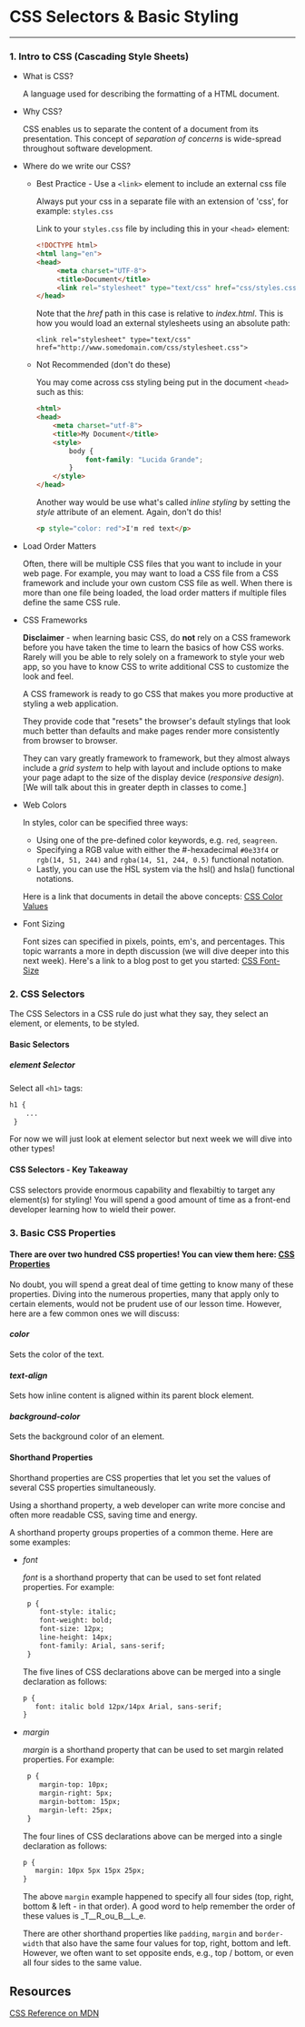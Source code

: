 # CSS Selectors & Basic Styling
---

### 1. Intro to CSS (Cascading Style Sheets)

* What is CSS?

   A language used for describing the formatting of a HTML document.

* Why CSS?

   CSS enables us to separate the content of a document from its presentation.  This concept of *separation of concerns* is wide-spread throughout software development.

* Where do we write our CSS?

  * Best Practice - Use a `<link>` element to include an external css file

     Always put your css in a separate file with an extension of 'css', for example: `styles.css`
          
     Link to your `styles.css` file by including this in your `<head>` element:
     
     ```HTML
     <!DOCTYPE html>
     <html lang="en">
     <head>
          <meta charset="UTF-8">
          <title>Document</title>
          <link rel="stylesheet" type="text/css" href="css/styles.css">
     </head>
     ```
     
     Note that the *href* path in this case is relative to *index.html*.  This is how you would load an external stylesheets using an absolute path:
     
     `<link rel="stylesheet" type="text/css" href="http://www.somedomain.com/css/stylesheet.css">`

   * Not Recommended (don't do these)

      You may come across css styling being put in the document `<head>` such as this:
      
      ```HTML
      <html>
      <head>
          <meta charset="utf-8">
          <title>My Document</title>
          <style>
              body {
                  font-family: "Lucida Grande";
              }
          </style>
      </head>
      ```
      
      Another way would be use what's called *inline styling* by setting the *style* attribute of an element.  Again, don't do this!
      
      ```HTML
      <p style="color: red">I'm red text</p>
      ```


- Load Order Matters

   Often, there will be multiple CSS files that you want to include in your web page. For example, you may want to load a CSS file from a CSS framework and include your own custom CSS file as well. When there is more than one file being loaded, the load order matters if multiple files define the same CSS rule.
   
   
- CSS Frameworks

   **Disclaimer** - when learning basic CSS, do **not** rely on a CSS framework before you have taken the time to learn the basics of how CSS works. Rarely will you be able to rely solely on a framework to style your web app, so you have to know CSS to write additional CSS to customize the look and feel.
   
   A CSS framework is ready to go CSS that makes you more productive at styling a web application.
   
   They provide code that "resets" the browser's default stylings that look much better than defaults and make pages render more consistently from browser to browser.
   
   They can vary greatly framework to framework, but they almost always include a *grid system* to help with layout and include options to make your page adapt to the size of the display device (*responsive design*).  [We will talk about this in greater depth in classes to come.]

- Web Colors

   In styles, color can be specified three ways:
   - Using one of the pre-defined color keywords, e.g. `red`, `seagreen`.
   - Specifying a RGB value with either the #-hexadecimal `#0e33f4` or `rgb(14, 51, 244)` and `rgba(14, 51, 244, 0.5)` functional notation.
   - Lastly, you can use the HSL system via the hsl() and hsla() functional notations.

   Here is a link that documents in detail the above concepts: [CSS Color Values](https://developer.mozilla.org/en-US/docs/Web/CSS/color_value)

- Font Sizing
   
   Font sizes can specified in pixels, points, em's, and percentages.  This topic warrants a more in depth discussion (we will dive deeper into this next week).  Here's a link to a blog post to get you started:  [CSS Font-Size](http://kyleschaeffer.com/development/css-font-size-em-vs-px-vs-pt-vs/)

### 2. CSS Selectors

The CSS Selectors in a CSS rule do just what they say, they select an element, or elements, to be styled.


#### Basic Selectors

##### *element* Selector

Select all `<h1>` tags:

```HTML
h1 { 
	...
 }
```

For now we will just look at element selector but next week we will dive into other types!


#### CSS Selectors - Key Takeaway

CSS selectors provide enormous capability and flexabiltiy to target any element(s) for styling!  You will spend a good amount of time as a front-end developer learning how to wield their power.

### 3. Basic CSS Properties

#### There are over two hundred CSS properties!  You can view them here: [CSS Properties](https://developer.mozilla.org/en-US/docs/Web/CSS/Reference)

No doubt, you will spend a great deal of time getting to know many of these properties.  Diving into the numerous properties, many that apply only to certain elements, would not be prudent use of our lesson time.  However, here are a few common ones we will discuss:

#### *color*

Sets the color of the text.

#### *text-align*

Sets how inline content is aligned within its parent block element.

#### *background-color*

Sets the background color of an element.

#### Shorthand Properties

   Shorthand properties are CSS properties that let you set the values of several CSS properties simultaneously.
   
   Using a shorthand property, a web developer can write more concise and often more readable CSS, saving time and energy. 
  
  A shorthand property groups properties of a common theme.  Here are some examples:

- *font*

   *font* is a shorthand property that can be used to set font related properties.  For example:
  
   ```HTML
	p {
	   font-style: italic;
	   font-weight: bold;
	   font-size: 12px;
	   line-height: 14px;
	   font-family: Arial, sans-serif;
	}
	```

   The five lines of CSS declarations above can be merged into a single declaration as follows:

	```HTML
	p {
	   font: italic bold 12px/14px Arial, sans-serif;
	}
	```

- *margin*

   *margin* is a shorthand property that can be used to set margin related properties.  For example:
  
   ```HTML
	p {
	   margin-top: 10px;
	   margin-right: 5px;
	   margin-bottom: 15px;
	   margin-left: 25px;
	}
	```
   The four lines of CSS declarations above can be merged into a single declaration as follows:
  
	```HTML
	p {
	   margin: 10px 5px 15px 25px;
	}
	```
   
   The above `margin` example happened to specify all four sides (top, right, bottom & left - in that order).  A good word to help remember the order of these values is _T__R_ou_B__L_e.
   
   There are other shorthand properties like `padding`, `margin` and `border-width` that also have the same four values for top, right, bottom and left.  However, we often want to set opposite ends, e.g., top / bottom, or even all four sides to the same value.
   

## Resources

[CSS Reference on MDN](https://developer.mozilla.org/en-US/docs/Web/CSS/Reference)


